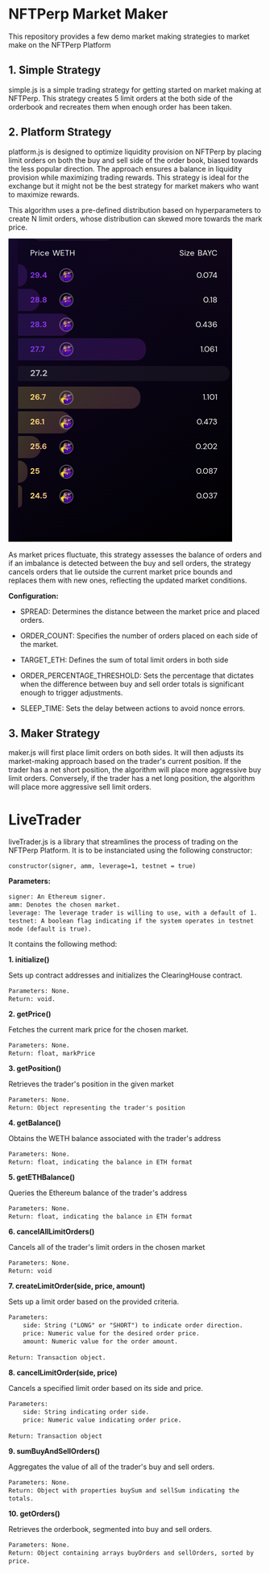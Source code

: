 # NFTPerp Market Maker

This repository provides a few demo market making strategies to market make on the NFTPerp Platform

## 1. Simple Strategy
simple.js is a simple trading strategy for getting started on market making at NFTPerp. This strategy creates 5 limit orders at the both side of the orderbook and recreates them when enough order has been taken.


## 2. Platform Strategy
platform.js is designed to optimize liquidity provision on NFTPerp  by placing limit orders on both the buy and sell side of the order book, biased towards the less popular direction. The approach ensures a balance in liquidity provision while maximizing trading rewards. This strategy is ideal for the exchange but it might not be the best strategy for market makers who want to maximize rewards.

This algorithm uses a pre-defined distribution based on hyperparameters to create N limit orders, whose distribution can skewed more towards the mark price. 

![Strategy Image](platform.png)

As market prices fluctuate, this strategy assesses the balance of orders and if an imbalance is detected between the buy and sell orders, the strategy cancels orders that lie outside the current market price bounds and replaces them with new ones, reflecting the updated market conditions. 

**Configuration:**

- SPREAD: Determines the distance between the market price and placed orders.

- ORDER_COUNT: Specifies the number of orders placed on each side of the market.

- TARGET_ETH: Defines the sum of total limit orders in both side

- ORDER_PERCENTAGE_THRESHOLD: Sets the percentage that dictates when the difference between buy and sell order totals is significant enough to trigger adjustments.

- SLEEP_TIME: Sets the delay between actions to avoid nonce errors.


## 3. Maker Strategy
maker.js will first place limit orders on both sides. It will then adjusts its market-making approach based on the trader's current position. If the trader has a net short position, the algorithm will place more aggressive buy limit orders. Conversely, if the trader has a net long position, the algorithm will place more aggressive sell limit orders.


# LiveTrader
liveTrader.js is a library that streamlines the process of trading on the NFTPerp Platform. It is to be instanciated using the following constructor:

    constructor(signer, amm, leverage=1, testnet = true)

**Parameters:**

    signer: An Ethereum signer.
    amm: Denotes the chosen market.
    leverage: The leverage trader is willing to use, with a default of 1.
    testnet: A boolean flag indicating if the system operates in testnet mode (default is true).

It contains the following method:

**1. initialize()**

Sets up contract addresses and initializes the ClearingHouse contract.

    Parameters: None.
    Return: void.

**2. getPrice()**

Fetches the current mark price for the chosen market.

    Parameters: None.
    Return: float, markPrice

**3. getPosition()**

Retrieves the trader's position in the given market

    Parameters: None.
    Return: Object representing the trader's position

**4. getBalance()**

Obtains the WETH balance associated with the trader's address

    Parameters: None.
    Return: float, indicating the balance in ETH format

**5. getETHBalance()**

Queries the Ethereum balance of the trader's address

    Parameters: None.
    Return: float, indicating the balance in ETH format

**6. cancelAllLimitOrders()**

Cancels all of the trader's limit orders in the chosen market

    Parameters: None.
    Return: void

**7. createLimitOrder(side, price, amount)**

Sets up a limit order based on the provided criteria.

    Parameters: 
        side: String ("LONG" or "SHORT") to indicate order direction.
        price: Numeric value for the desired order price.
        amount: Numeric value for the order amount.
    
    Return: Transaction object.

**8. cancelLimitOrder(side, price)**

Cancels a specified limit order based on its side and price.

    Parameters: 
        side: String indicating order side.
        price: Numeric value indicating order price.

    Return: Transaction object

**9. sumBuyAndSellOrders()**

Aggregates the value of all of the trader's buy and sell orders.

    Parameters: None.
    Return: Object with properties buySum and sellSum indicating the totals.

**10. getOrders()**

Retrieves the orderbook, segmented into buy and sell orders.

    Parameters: None.
    Return: Object containing arrays buyOrders and sellOrders, sorted by price.